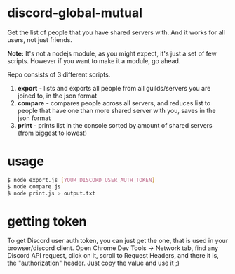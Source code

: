 # discord-global-mutual

Get the list of people that you have shared servers with. And it works for all users, not just friends.

**Note:** It's not a nodejs module, as you might expect, it's just a set of few scripts. However if you want to make it a module, go ahead.

Repo consists of 3 different scripts.

1. **export** - lists and exports all people from all guilds/servers you are joined to, in the json format
2. **compare** - compares people across all servers, and reduces list to people that have one than more shared server with you, saves in the json format
3. **print** - prints list in the console sorted by amount of shared servers (from biggest to lowest)

# usage

```sh
$ node export.js [YOUR_DISCORD_USER_AUTH_TOKEN]
$ node compare.js
$ node print.js > output.txt
```

# getting token

To get Discord user auth token, you can just get the one, that is used in your browser/discord client.
Open Chrome Dev Tools -> Network tab, find any Discord API request, click on it, scroll to Request Headers, and there it is, the "authorization" header.
Just copy the value and use it ;)
